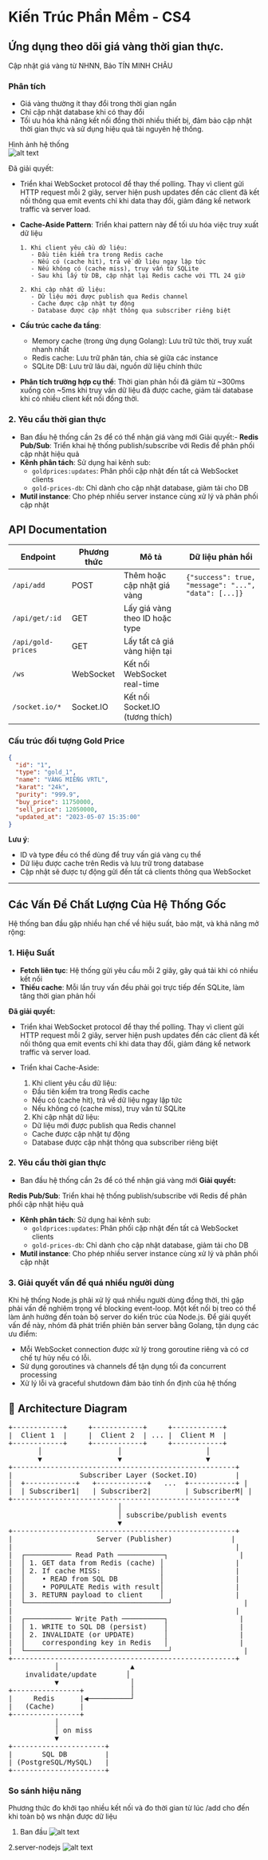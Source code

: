 # Kiến Trúc Phần Mềm - CS4
## Ứng dụng theo dõi giá vàng thời gian thực.
Cập nhật giá vàng từ NHNN, Bảo TÍN MINH CHÂU


### Phân tích
- Giá vàng thường ít thay đổi trong thời gian ngắn
- Chỉ cập nhật database khi có thay đổi
- Tối ưu hóa khả năng kết nối đồng thời nhiều thiết bị, đảm bảo cập nhật thời gian thực và sử dụng hiệu quả tài nguyên hệ thống.

Hình ảnh hệ thống   
 ![alt text](test/image.png)

Đã giải quyết: 
- Triển khai WebSocket protocol để thay thế polling. Thay vì client gửi HTTP request mỗi 2 giây, server hiện push updates đến các client đã kết nối thông qua emit events chỉ khi data thay đổi, giảm đáng kể network traffic và server load.

- **Cache-Aside Pattern**: Triển khai pattern này để tối ưu hóa việc truy xuất dữ liệu
  ```
  1. Khi client yêu cầu dữ liệu:
     - Đầu tiên kiểm tra trong Redis cache
     - Nếu có (cache hit), trả về dữ liệu ngay lập tức
     - Nếu không có (cache miss), truy vấn từ SQLite
     - Sau khi lấy từ DB, cập nhật lại Redis cache với TTL 24 giờ
     
  2. Khi cập nhật dữ liệu:
     - Dữ liệu mới được publish qua Redis channel
     - Cache được cập nhật tự động
     - Database được cập nhật thông qua subscriber riêng biệt
  ```
  
- **Cấu trúc cache đa tầng**: 
  - Memory cache (trong ứng dụng Golang): Lưu trữ tức thời, truy xuất nhanh nhất
  - Redis cache: Lưu trữ phân tán, chia sẻ giữa các instance
  - SQLite DB: Lưu trữ lâu dài, nguồn dữ liệu chính thức

- **Phân tích trường hợp cụ thể**: Thời gian phản hồi đã giảm từ ~300ms xuống còn ~5ms khi truy vấn dữ liệu đã được cache, giảm tải database khi có nhiều client kết nối đồng thời.



### 2. Yêu cầu thời gian thực
- Ban đầu hệ thống cần 2s để có thể nhận giá vàng mới 
Giải quyết:- 
**Redis Pub/Sub**: Triển khai hệ thống publish/subscribe với Redis để phân phối cập nhật hiệu quả
- **Kênh phân tách**: Sử dụng hai kênh sub:
  - `goldprices:updates`: Phân phối cập nhật đến tất cả WebSocket clients
  - `gold-prices-db`: Chỉ dành cho cập nhật database, giảm tải cho DB
- **Mutil instance**: Cho phép nhiều server instance cùng xử lý và phân phối cập nhật

## API Documentation

| Endpoint | Phương thức | Mô tả | Dữ liệu phản hồi |
|----------|-------------|-------|------------------|
| `/api/add` | POST | Thêm hoặc cập nhật giá vàng | `{"success": true, "message": "...", "data": [...]}` |
| `/api/get/:id` | GET | Lấy giá vàng theo ID hoặc type |  |
| `/api/gold-prices` | GET | Lấy tất cả giá vàng hiện tại |  |
| `/ws` | WebSocket | Kết nối WebSocket real-time |  |
| `/socket.io/*` | Socket.IO | Kết nối Socket.IO (tương thích) |  |

### Cấu trúc đối tượng Gold Price

```json
{
  "id": "1",
  "type": "gold_1",
  "name": "VÀNG MIẾNG VRTL",
  "karat": "24k",
  "purity": "999.9",
  "buy_price": 11750000,
  "sell_price": 12050000,
  "updated_at": "2023-05-07 15:35:00"
}
```

**Lưu ý**: 
- ID và type đều có thể dùng để truy vấn giá vàng cụ thể
- Dữ liệu được cache trên Redis và lưu trữ trong database
- Cập nhật sẽ được tự động gửi đến tất cả clients thông qua WebSocket


-----

## Các Vấn Đề Chất Lượng Của Hệ Thống Gốc

Hệ thống ban đầu gặp nhiều hạn chế về hiệu suất, bảo mật, và khả năng mở rộng:

### 1. Hiệu Suất
- **Fetch liên tục**: Hệ thống gửi yêu cầu mỗi 2 giây, gây quá tải khi có nhiều kết nối
- **Thiếu cache**: Mỗi lần truy vấn đều phải gọi trực tiếp đến SQLite, làm tăng thời gian phản hồi

**Đã giải quyết:** 
- Triển khai WebSocket protocol để thay thế polling. Thay vì client gửi HTTP request mỗi 2 giây, server hiện push updates đến các client đã kết nối thông qua emit events chỉ khi data thay đổi, giảm đáng kể network traffic và server load.

- Triển khai Cache-Aside:
    1. Khi client yêu cầu dữ liệu:
     - Đầu tiên kiểm tra trong Redis cache
     - Nếu có (cache hit), trả về dữ liệu ngay lập tức
     - Nếu không có (cache miss), truy vấn từ SQLite
     
    2. Khi cập nhật dữ liệu:
     - Dữ liệu mới được publish qua Redis channel
     - Cache được cập nhật tự động
     - Database được cập nhật thông qua subscriber riêng biệt

### 2. Yêu cầu thời gian thực

- Ban đầu hệ thống cần 2s để có thể nhận giá vàng mới 
**Giải quyết:**

**Redis Pub/Sub**: Triển khai hệ thống publish/subscribe với Redis để phân phối cập nhật hiệu quả
- **Kênh phân tách**: Sử dụng hai kênh sub:
  - `goldprices:updates`: Phân phối cập nhật đến tất cả WebSocket clients
  - `gold-prices-db`: Chỉ dành cho cập nhật database, giảm tải cho DB
- **Mutil instance**: Cho phép nhiều server instance cùng xử lý và phân phối cập nhật

### 3. Giải quyết vấn đề quá nhiều người dùng

Khi hệ thống Node.js phải xử lý quá nhiều người dùng đồng thời, thì gặp phải vấn đề nghiêm trọng về blocking event-loop. Một kết nối bị treo có thể làm ảnh hưởng đến toàn bộ server do kiến trúc của Node.js. Để giải quyết vấn đề này, nhóm đã phát triển phiên bản server bằng Golang, tận dụng các ưu điểm:

- Mỗi WebSocket connection được xử lý trong goroutine riêng và có cơ chế tự hủy nếu có lỗi.
- Sử dụng goroutines và channels để tận dụng tối đa concurrent processing
- Xử lý lỗi và graceful shutdown đảm bảo tính ổn định của hệ thống



## 📐 Architecture Diagram

<pre>
+------------+     +------------+     +------------+
|  Client 1  |     |  Client 2  | ... |  Client M  |
+------------+     +------------+     +------------+
       │                  │                    │
       ▼                  ▼                    ▼
+-----------------------------------------------------+
|                Subscriber Layer (Socket.IO)         |
|  +------------+   +------------+   ...  +-----------+ |
|  | Subscriber1|   | Subscriber2|        | SubscriberM| |
+-----------------------------------------------------+
                          │
                          │ subscribe/publish events
                          ▼
+-----------------------------------------------------+
|                    Server (Publisher)              |
|                                                     |
|  ┌─────────── Read Path ───────────┐                 |
|  │ 1. GET data from Redis (cache) │                 |
|  │ 2. If cache MISS:              │                 |
|  │    • READ from SQL DB          │                 |
|  │    • POPULATE Redis with result│                 |
|  │ 3. RETURN payload to client    │                 |
|  └──────────────────────────────────┘                 |
|                                                     |
|  ┌─────────── Write Path ──────────┐                 |
|  │ 1. WRITE to SQL DB (persist)    │                 |
|  │ 2. INVALIDATE (or UPDATE)       │                 |
|  │    corresponding key in Redis   │                 |
|  └──────────────────────────────────┘                 |
+-----------------------------------------------------+
           │                 ▲
    invalidate/update       │
           ▼                 │
+----------------+           │
|     Redis      |◀──────────┘
|   (Cache)      |
+----------------+
           │
           │ on miss
           ▼
+----------------------+
|       SQL DB         |
| (PostgreSQL/MySQL)   |
+----------------------+
</pre>

### So sánh hiệu năng
Phương thức đo khởi tạo nhiều kết nối và đo thời gian từ lúc /add cho đến khi toàn bộ ws nhận được dữ liệu

1. Ban đầu
   ![alt text](test/test/latency_comparison_20250512_084026.png)


2.server-nodejs
![alt text](test/results/scalability/line_comparison_20250507_215231.png)


